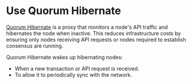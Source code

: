 # Use Quorum Hibernate

[Quorum Hibernate](https://github.com/ConsenSys/quorum-hibernate) is a proxy that monitors a node's API traffic and hibernates the node when inactive. This reduces infrastructure costs by ensuring only nodes receiving API requests or nodes required to establish consensus are running.

Quorum Hibernate wakes up hibernating nodes:

* When a new transaction or API request is received.
* To allow it to periodically sync with the network.
